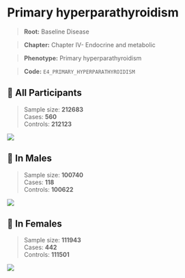 # Primary hyperparathyroidism

> **Root:** Baseline Disease  

> **Chapter:** Chapter IV- Endocrine and metabolic  

> **Phenotype:** Primary hyperparathyroidism  

> **Code:** `E4_PRIMARY_HYPERPARATHYROIDISM`

## 🧪 All Participants  
> Sample size: **212683**  
> Cases: **560**  
> Controls: **212123**
<img src="/Disease/Figures/ALL/Incidence/E4_PRIMARY_HYPERPARATHYROIDISM.png"/>
<CsvTable src="/public/Disease/Data/ALL/Incidence/COX_E4_PRIMARY_HYPERPARATHYROIDISM.csv" label="🔍 View full results" />

## 👨 In Males  
> Sample size: **100740**  
> Cases: **118**  
> Controls: **100622**
<img src="/Disease/Figures/Male/Incidence/E4_PRIMARY_HYPERPARATHYROIDISM.png"/>
<CsvTable src="/public/Disease/Data/Male/Incidence/COX_E4_PRIMARY_HYPERPARATHYROIDISM.csv" label="🔍 View full results" />

## 👩 In Females  
> Sample size: **111943**  
> Cases: **442**  
> Controls: **111501**
<img src="/Disease/Figures/Female/Incidence/E4_PRIMARY_HYPERPARATHYROIDISM.png"/>
<CsvTable src="/public/Disease/Data/Female/Incidence/COX_E4_PRIMARY_HYPERPARATHYROIDISM.csv" label="🔍 View full results" />
